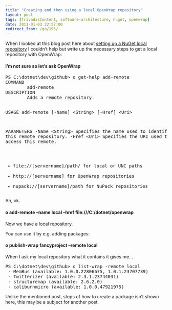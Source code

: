 ```yaml
---
title: "Creating and then using a local OpenWrap repository"
layout: post
tags: [TrivadisContent, software-architecture, nuget, openwrap]
date: 2011-01-03 22:57:00
redirect_from: /go/195/
---
```


When I looked at this blog post here about [setting up a NuGet local repository](http://gregorsuttie.wordpress.com/2011/01/03/using-a-nuget-local-repository/) I couldn’t help but write up the necessary steps to get a local repository with OpenWrap:

#### I’m not sure so let’s ask OpenWrap
 <div style="padding-bottom: 0px; margin: 0px; padding-left: 0px; padding-right: 0px; display: inline; float: none; padding-top: 0px" id="scid:812469c5-0cb0-4c63-8c15-c81123a09de7:3c5d2646-cdea-43cf-ac5f-1db05b96e501" class="wlWriterEditableSmartContent"><pre name="code" class="c">PS C:\dotnet\dev\github&gt; o get-help add-remote
COMMAND
        add-remote
DESCRIPTION
        Adds a remote repository.

USAGE
        add-remote [-Name] &lt;String&gt; [-Href] &lt;Uri&gt;

PARAMETERS
        -Name &lt;String&gt;
                Specifies the name used to identify this remote repository.
        -Href &lt;Uri&gt;
                Specifies the URI used to access this remote.
 - file://[servername]/path/ for local or UNC paths
 - http://[servername] for OpenWrap repositories
 - nupack://[servername]/path for NuPack repositories</pre></div>

Ah, ok.

#### o add-remote –name local –href file:///C:/dotnet/openwrap

Now we have a local repository. 

You can use it by e.g. adding packages:

#### o publish-wrap fancyproject –remote local

When I ask my local repository what it contains it gives me...

<div style="padding-bottom: 0px; margin: 0px; padding-left: 0px; padding-right: 0px; display: inline; float: none; padding-top: 0px" id="scid:812469c5-0cb0-4c63-8c15-c81123a09de7:f0ae588e-1b1e-488b-b27d-982e78acefe9" class="wlWriterEditableSmartContent"><pre name="code" class="c">PS C:\dotnet\dev\github&gt; o list-wrap -remote local
 - MemBus (available: 1.0.0.22806675, 1.0.1.23707739)
 - Twitterizer (available: 2.3.1.23744031)
 - structuremap (available: 2.6.2.0)
 - caliburnmicro (available: 1.0.0.47921975)</pre></div>

Unlike the mentioned post, steps of how to create a package isn’t shown here, this may be a subject for another post.
